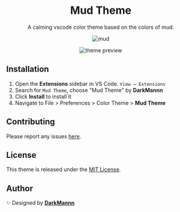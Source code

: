 <div align="center">

# Mud Theme

A calming vscode color theme based on the colors of mud.

![mud](https://drive.google.com/file/d/1Ao6iazAeDTz9NZn1e9azmyduApriVlej/view?usp=sharing)

![theme preview](https://drive.google.com/file/d/1Mwvc_hG524VBEXzrouSV-XzKbIHUoIVQ/view?usp=sharing)

</div>

## Installation

1. Open the **Extensions** sidebar in VS Code. `View → Extensions`
1. Search for `Mud Theme`, choose "Mud Theme" by **DarkMannn**
1. Click **Install** to install it
2. Navigate to File > Preferences > Color Theme > **Mud Theme**

## Contributing

Please report any issues [here](https://github.com/DarkMannn/mud-vscode-theme/issues).

## License

This theme is released under the [MIT License](https://github.com/DarkMannn/mud-vscode-theme/blob/main/licence.md).

## Author
✨ Designed by **[DarkMannn](https://darkmannn.dev)**

